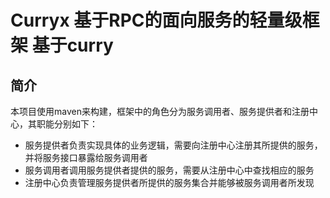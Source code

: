 # Curryx 基于RPC的面向服务的轻量级框架 基于curry

  
## 简介

本项目使用maven来构建，框架中的角色分为服务调用者、服务提供者和注册中心，其职能分别如下：

* 服务提供者负责实现具体的业务逻辑，需要向注册中心注册其所提供的服务，并将服务接口暴露给服务调用者
* 服务调用者调用服务提供者提供的服务，需要从注册中心中查找相应的服务
* 注册中心负责管理服务提供者所提供的服务集合并能够被服务调用者所发现
